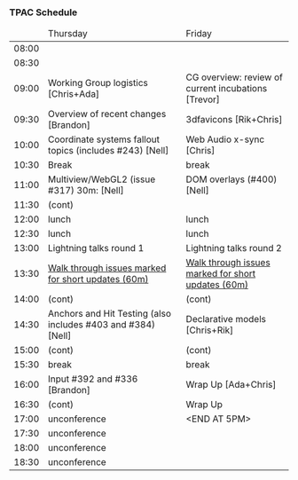 ### TPAC Schedule

<table>
<thead>
<tr><td><td>Thursday<td>Friday</tr>
<tbody>
<tr><td>08:00<td><td>
<tr><td>08:30<td><td>
<tr><td>09:00<td>Working Group logistics [Chris+Ada]<td>CG overview: review of current incubations [Trevor]
<tr><td>09:30<td>Overview of recent changes [Brandon]<td>3dfavicons [Rik+Chris]
<tr><td>10:00<td>Coordinate systems fallout topics (includes #243) [Nell]<td>Web Audio x-sync [Chris]
<tr><td>10:30<td>Break<td>break
<tr><td>11:00<td>Multiview/WebGL2 (issue #317) 30m: [Nell]<td>DOM overlays (#400) [Nell]
<tr><td>11:30<td>(cont)<td>
<tr><td>12:00<td>lunch<td>lunch
<tr><td>12:30<td>lunch<td>lunch
<tr><td>13:00<td>Lightning talks round 1<td>Lightning talks round 2
<tr><td>13:30<td><a target="_blank" href="https://github.com/immersive-web/webxr/issues?q=is%3Aissue+is%3Aopen+label%3A%22FTF+discussion+requested%22">Walk through issues marked for short updates  (60m)</a><td><a target="_blank" href="https://github.com/immersive-web/webxr/issues?q=is%3Aissue+is%3Aopen+label%3A%22FTF+discussion+requested%22">Walk through issues marked for short updates  (60m)</a>
<tr><td>14:00<td>(cont)<td>(cont)
<tr><td>14:30<td>Anchors and Hit Testing (also includes #403 and #384)  [Nell]<td>Declarative models [Chris+Rik]
<tr><td>15:00<td>(cont)<td>(cont)
<tr><td>15:30<td>break<td>break
<tr><td>16:00<td>Input #392 and #336 [Brandon]<td>Wrap Up [Ada+Chris]
<tr><td>16:30<td>(cont)<td>Wrap Up
<tr><td>17:00<td>unconference<td>&lt;END AT 5PM&gt;
<tr><td>17:30<td>unconference<td>
<tr><td>18:00<td>unconference<td>
<tr><td>18:30<td>unconference<td>
</table>
